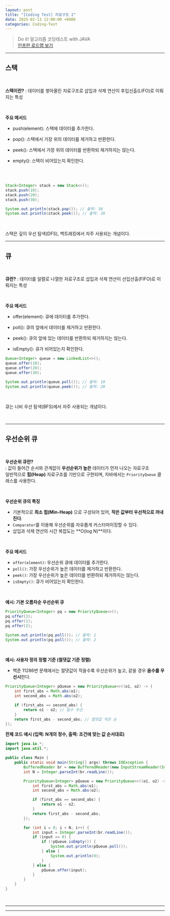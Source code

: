 ```yaml
---
layout: post
title: "[Coding Test] 자료구조 2"
date: 2025-02-13 12:00:00 +0900
categories: Coding-Test
---
```



> Do it! 알고리즘 코딩테스트 with JAVA <br>
> [인프런 로드맵 보기](https://www.inflearn.com/roadmaps/6437) <br>

---

## 스택

<br>

**스택이란?**
: 데이터를 쌓아올린 자료구조로 삽입과 삭제 연산이 후입선출(LIFO)로 이뤄지는 특성

<br>

**주요 메서드**
- push(element): 스택에 데이터를 추가한다.

- pop(): 스택에서 가장 위의 데이터를 제거하고 반환한다.

- peek(): 스택에서 가장 위의 데이터를 반환하되 제거하지는 않는다.

- empty(): 스택이 비어있는지 확인한다.

<br>

<br>

~~~java
Stack<Integer> stack = new Stack<>();
stack.push(10);
stack.push(20);
stack.push(30);

System.out.println(stack.pop()); // 출력: 30
System.out.println(stack.peek()); // 출력: 20
~~~

<br>

스택은 깊이 우선 탐색(DFS), 백트래킹에서 자주 사용되는 개념이다. 


---


## 큐

<br>

**큐란?**
: 데이터를 일렬로 나열한 자료구조로 삽입과 삭제 연산이 선입선출(FIFO)로 이뤄지는 특성

<br>

**주요 메서드**
- offer(element): 큐에 데이터를 추가한다.

- poll(): 큐의 앞에서 데이터를 제거하고 반환한다.

- peek(): 큐의 앞에 있는 데이터를 반환하되 제거하지는 않는다.

- isEmpty(): 큐가 비어있는지 확인한다.


~~~java
Queue<Integer> queue = new LinkedList<>();
queue.offer(10);
queue.offer(20);
queue.offer(30);

System.out.println(queue.poll()); // 출력: 10
System.out.println(queue.peek()); // 출력: 20
~~~

<br>

큐는 너비 우선 탐색(BFS)에서 자주 사용되는 개념이다. 

<br>

---

## 우선순위 큐

<br>

**우선순위 큐란?**  
: 값이 들어간 순서와 관계없이 **우선순위가 높은** 데이터가 먼저 나오는 자료구조  <br>
일반적으로 **힙(Heap)** 자료구조를 기반으로 구현되며, 자바에서는 `PriorityQueue` 클래스를 사용한다.

<br>

**우선순위 큐의 특징**
- 기본적으로 **최소 힙(Min-Heap)** 으로 구성되어 있어, **작은 값부터 우선적으로 꺼내진다**.
- `Comparator`를 이용해 우선순위를 자유롭게 커스터마이징할 수 있다.
- 삽입과 삭제 연산의 시간 복잡도는 **O(log N)**이다.

<br>

**주요 메서드**
- `offer(element)`: 우선순위 큐에 데이터를 추가한다.
- `poll()`: 가장 우선순위가 높은 데이터를 제거하고 반환한다.
- `peek()`: 가장 우선순위가 높은 데이터를 반환하되 제거하지는 않는다.
- `isEmpty()`: 큐가 비어있는지 확인한다.

<br>

**예시: 기본 오름차순 우선순위 큐**

~~~java
PriorityQueue<Integer> pq = new PriorityQueue<>();
pq.offer(3);
pq.offer(1);
pq.offer(2);

System.out.println(pq.poll()); // 출력: 1
System.out.println(pq.poll()); // 출력: 2
~~~

<br>

**예시: 사용자 정의 정렬 기준 (절댓값 기준 정렬)**  
- 백준 11286번 문제에서는 절댓값이 작을수록 우선순위가 높고, 같을 경우 **음수를 우선시**한다.

~~~java
PriorityQueue<Integer> pQueue = new PriorityQueue<>((o1, o2) -> {
    int first_abs = Math.abs(o1);
    int second_abs = Math.abs(o2);

    if (first_abs == second_abs) {
        return o1 - o2; // 음수 우선
    }
    return first_abs - second_abs; // 절댓값 작은 순
});
~~~

**전체 코드 예시 (입력: N개의 정수, 출력: 조건에 맞는 값 순서대로)**

~~~java
import java.io.*;
import java.util.*;

public class Main {
    public static void main(String[] args) throws IOException {
        BufferedReader br = new BufferedReader(new InputStreamReader(System.in));
        int N = Integer.parseInt(br.readLine());

        PriorityQueue<Integer> pQueue = new PriorityQueue<>((o1, o2) -> {
            int first_abs = Math.abs(o1);
            int second_abs = Math.abs(o2);

            if (first_abs == second_abs) {
                return o1 - o2;
            }
            return first_abs - second_abs;
        });

        for (int i = 0; i < N; i++) {
            int input = Integer.parseInt(br.readLine());
            if (input == 0) {
                if (!pQueue.isEmpty()) {
                    System.out.println(pQueue.poll());
                } else {
                    System.out.println(0);
                }
            } else {
                pQueue.offer(input);
            }
        }
    }
}
~~~

<br>

---



---
